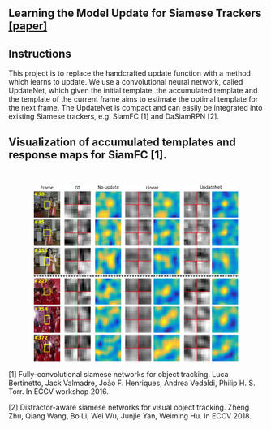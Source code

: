 ## Learning the Model Update for Siamese Trackers [[paper]](https://arxiv.org/pdf/1806.01013.pdf)

## Instructions
This project is to replace the handcrafted update function with a method which learns to update. We use a convolutional neural network, called UpdateNet, which given the initial template, the accumulated template and the template of the current frame aims to estimate the optimal template for the next frame. The UpdateNet is compact and can easily be integrated into existing Siamese trackers, e.g. SiamFC [1] and DaSiamRPN [2].


## Visualization of accumulated templates and response maps for SiamFC [1].
<br>
<p align="center">
  <img width="80%" height='80%'src="fig3_reb.png" />
</p>





[1] Fully-convolutional siamese networks for object tracking.
Luca Bertinetto, Jack Valmadre, João F. Henriques, Andrea Vedaldi, Philip H. S. Torr.
In ECCV workshop 2016.

[2] Distractor-aware siamese networks for visual object tracking.
Zheng Zhu, Qiang Wang, Bo Li, Wei Wu, Junjie Yan, Weiming Hu.
In ECCV 2018.
